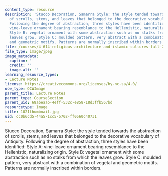 ```yaml
---
content_type: resource
description: 'Stucco Decoration, Samarra Style: the style tended towards the abstraction
  of scrolls, stems, and leaves that belonged to the decorative vocabulary of Antiquity.
  Following the degree of abstraction, three styles have been identified: Style A:
  vine-leave ornament bearing resemblance to the Hellenistic, naturalizing origin.
  Style B: vegetal ornament with some abstraction such as no stalks from which the
  leaves grow. Style C: moulded pattern, very abstract with a combination of vegetal
  and geometric motifs. Patterns are normally inscribed within borders.'
file: /courses/4-614-religious-architecture-and-islamic-cultures-fall-2002/cc0b6cd544a51cc55702ff0560c40731_1021thumbnail.jpg
file_type: image/jpeg
image_metadata:
  caption: ''
  credit: ''
  image-alt: ''
learning_resource_types:
- Lecture Notes
license: https://creativecommons.org/licenses/by-nc-sa/4.0/
ocw_type: OCWImage
parent_title: Lecture Notes
parent_type: CourseSection
parent_uid: 68abeaab-4eff-532c-e858-18d3ffb567bd
resourcetype: Image
title: 1021thumbnail.jpg
uid: cc0b6cd5-44a5-1cc5-5702-ff0560c40731
---
```

Stucco Decoration, Samarra Style: the style tended towards the abstraction of scrolls, stems, and leaves that belonged to the decorative vocabulary of Antiquity. Following the degree of abstraction, three styles have been identified: Style A: vine-leave ornament bearing resemblance to the Hellenistic, naturalizing origin. Style B: vegetal ornament with some abstraction such as no stalks from which the leaves grow. Style C: moulded pattern, very abstract with a combination of vegetal and geometric motifs. Patterns are normally inscribed within borders.